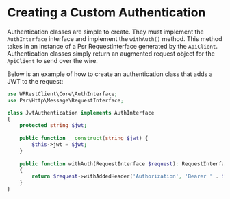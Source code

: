 # Creating a Custom Authentication

Authentication classes are simple to create. They must implement the `AuthInterface` interface and implement
the `withAuth()` method. This method takes in an instance of a Psr RequestInterface generated by the `ApiClient`.
Authentication
classes simply return an augmented request object for the `ApiClient` to send over the wire.

Below is an example of how to create an authentication class that adds a JWT to the request:

```php
use WPRestClient\Core\AuthInterface;
use Psr\Http\Message\RequestInterface;

class JwtAuthentication implements AuthInterface 
{
    protected string $jwt;
    
    public function __construct(string $jwt) {
        $this->jwt = $jwt;
    }
    
    public function withAuth(RequestInterface $request): RequestInterface
    {
        return $request->withAddedHeader('Authorization', 'Bearer ' . $this->jwt);
    }
}
```